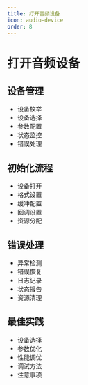 ```yaml
---
title: 打开音频设备
icon: audio-device
order: 8
---
```


# 打开音频设备

## 设备管理
- 设备枚举
- 设备选择
- 参数配置
- 状态监控
- 错误处理

## 初始化流程
- 设备打开
- 格式设置
- 缓冲配置
- 回调设置
- 资源分配

## 错误处理
- 异常检测
- 错误恢复
- 日志记录
- 状态报告
- 资源清理

## 最佳实践
- 设备选择
- 参数优化
- 性能调优
- 调试方法
- 注意事项
